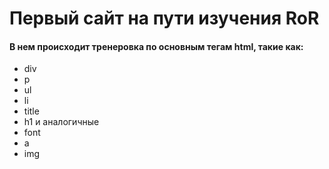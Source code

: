 # Первый сайт на пути изучения RoR

#### В нем происходит тренеровка по основным тегам html, такие как:

* div
* p
* ul
* li
* title
* h1 и аналогичные
* font
* a
* img